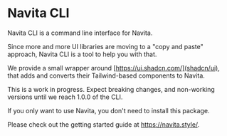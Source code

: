 # Navita CLI

Navita CLI is a command line interface for Navita.

Since more and more UI libraries are moving to a "copy and paste" approach, Navita CLI is a tool to help you with that.

We provide a small wrapper around [https://ui.shadcn.com/](shadcn/ui),
that adds and converts their Tailwind-based components to Navita.

This is a work in progress. Expect breaking changes, and non-working versions until we reach 1.0.0 of the CLI.

If you only want to use Navita, you don't need to install this package.

Please check out the getting started guide at https://navita.style/.
